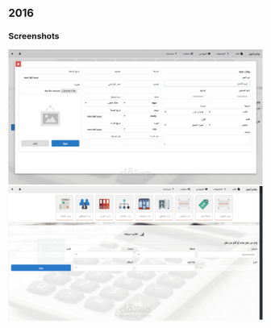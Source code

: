 
## 2016


### Screenshots

![top20](https://github.com/m5lil/osol/raw/master/osol1.png)
![top20](https://github.com/m5lil/osol/raw/master/osol2.png)




